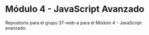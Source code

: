 # Módulo 4 - JavaScript Avanzado

Repositorio para el grupo 37-web-a para el Módulo 4 - JavaScript avanzado.